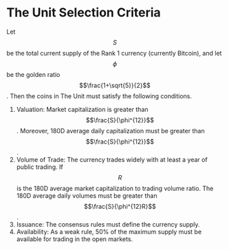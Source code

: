 # The Unit Selection Criteria

Let $$S$$ be the total current supply of the Rank 1 currency (currently Bitcoin), and let $$\phi$$ be the golden ratio $$\frac{1+\sqrt{5}}{2}$$. Then the coins in The Unit must satisfy the following conditions.

1. Valuation: Market capitalization is greater than $$\frac{S}{\phi^{12}}$$. Moreover, 180D average daily capitalization must be greater than $$\frac{S}{\phi^{12}}$$.
2. Volume of Trade: The currency trades widely with at least a year of public trading. If $$R$$ is the 180D average market capitalization to trading volume ratio. The 180D average daily volumes must be greater than $$\frac{S}{\phi^{12}R}$$.
3. Issuance: The consensus rules must define the currency supply.
4. Availability: As a weak rule, 50% of the maximum supply must be available for trading in the open markets.

